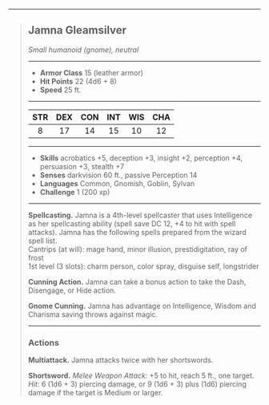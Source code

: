 ***
> ## Jamna Gleamsilver
> *Small humanoid (gnome), neutral*
> 
> ***
> 
> - **Armor Class** 15 (leather armor)
> - **Hit Points** 22 (4d6 + 8)
> - **Speed** 25 ft.
> 
> ***
> 
> |STR|DEX|CON|INT|WIS|CHA|
> |:---:|:---:|:---:|:---:|:---:|:---:|
> |8|17|14|15|10|12|
> 
> ***
> 
> - **Skills** acrobatics +5, deception +3, insight +2, perception +4, persuasion +3, stealth +7
> - **Senses** darkvision 60 ft., passive Perception 14
> - **Languages** Common, Gnomish, Goblin, Sylvan
> - **Challenge** 1 (200 xp)
> 
> ***
> 
> **Spellcasting.** Jamna is a 4th-level spellcaster that uses Intelligence as her spellcasting ability (spell save DC 12, +4 to hit with spell attacks). Jamna has the following spells prepared from the wizard spell list.  
> Cantrips (at will): mage hand, minor illusion, prestidigitation, ray of frost  
> 1st level (3 slots): charm person, color spray, disguise self, longstrider
> 
> **Cunning Action.** Jamna can take a bonus action to take the Dash, Disengage, or Hide action.
> 
> **Gnome Cunning.** Jamna has advantage on Intelligence, Wisdom and Charisma saving throws against magic.
> 
> ***
> 
> ### Actions
> **Multiattack.** Jamna attacks twice with her shortswords.
> 
> **Shortsword.** *Melee Weapon Attack:* +5 to hit, reach 5 ft., one target. *Hit:* 6 (1d6 + 3) piercing damage, or 9 (1d6 + 3) plus (1d6) piercing damage if the target is Medium or larger.